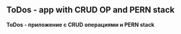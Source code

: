 **ToDos - app with CRUD OP and PERN stack**
-------------------------------------------------------------------------------------------------------------------------------------------------------------------------

**ToDos - приложение с CRUD операциями и PERN stack**
